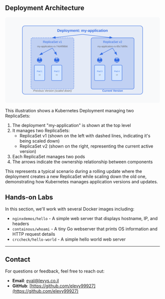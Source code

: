 
## Deployment Architecture

<img src="./images/kubernets_deployment.svg">

This illustration shows a Kubernetes Deployment managing two ReplicaSets:

1. The deployment "my-application" is shown at the top level
2. It manages two ReplicaSets:
   - ReplicaSet v1 (shown on the left with dashed lines, indicating it's being scaled down)
   - ReplicaSet v2 (shown on the right, representing the current active version)
3. Each ReplicaSet manages two pods
4. The arrows indicate the ownership relationship between components

This represents a typical scenario during a rolling update where the deployment creates a new ReplicaSet while scaling down the old one, demonstrating how Kubernetes manages application versions and updates.

## Hands-on Labs

In this section, we'll work with several Docker images including:

- `nginxdemos/hello` - A simple web server that displays hostname, IP, and headers
- `containous/whoami` - A tiny Go webserver that prints OS information and HTTP request details
- `crccheck/hello-world` - A simple hello world web server

---
## **Contact**
For questions or feedback, feel free to reach out:
- **Email**: eyal@levys.co.il
- **GitHub**: [https://github.com/elevy99927](https://github.com/elevy99927)

